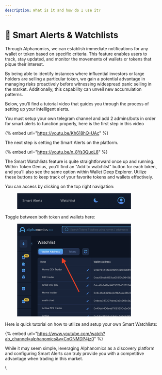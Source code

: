 ```yaml
---
description: What is it and how do I use it?
---
```


# 🔵 Smart Alerts & Watchlists

Through Alphanomics, we can establish immediate notifications for any wallet or token based on specific criteria. This feature enables users to track, stay updated, and monitor the movements of wallets or tokens that pique their interest.

By being able to identify instances where influential investors or large holders are selling a particular token, we gain a potential advantage in managing risks proactively before witnessing widespread panic selling in the market. Additionally, this capability can unveil new accumulation patterns.

Below, you'll find a tutorial video that guides you through the process of setting up your intelligent alerts.

You must setup your own telegram channel and add 2 admins/bots in order for smart alerts to function properly, here is the first step in this video

{% embed url="https://youtu.be/Kh618hQ-UAc" %}

The next step is setting the Smart Alerts on the platform.

{% embed url="https://youtu.be/n_8Ys3QuoL8" %}

The Smart Watchlists feature is quite straightforward once up and running. Within Token Genius, you'll find an "Add to watchlist" button for each token, and you'll also see the same option within Wallet Deep Explorer. Utilize these buttons to keep track of your favorite tokens and wallets effectively.

You can access by clicking on the top right navigation:

<figure><img src="../.gitbook/assets/Screenshot 2023-07-01 at 13.18.56.png" alt="" width="375"><figcaption></figcaption></figure>

Toggle between both token and wallets here:

<figure><img src="../.gitbook/assets/Screenshot 2023-07-01 at 13.17.32.png" alt="" width="375"><figcaption></figcaption></figure>

Here is quick tutorial on how to utilize and setup your own Smart Watchlists:

{% embed url="https://www.youtube.com/watch?ab_channel=alphanomics&v=CnGNMDP4jz0" %}

While it may seem simple, leveraging Alphanomics as a discovery platform and configuring Smart Alerts can truly provide you with a competitive advantage when trading in this market.

\
